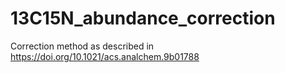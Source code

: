 # 13C15N_abundance_correction
Correction method as described in https://doi.org/10.1021/acs.analchem.9b01788
